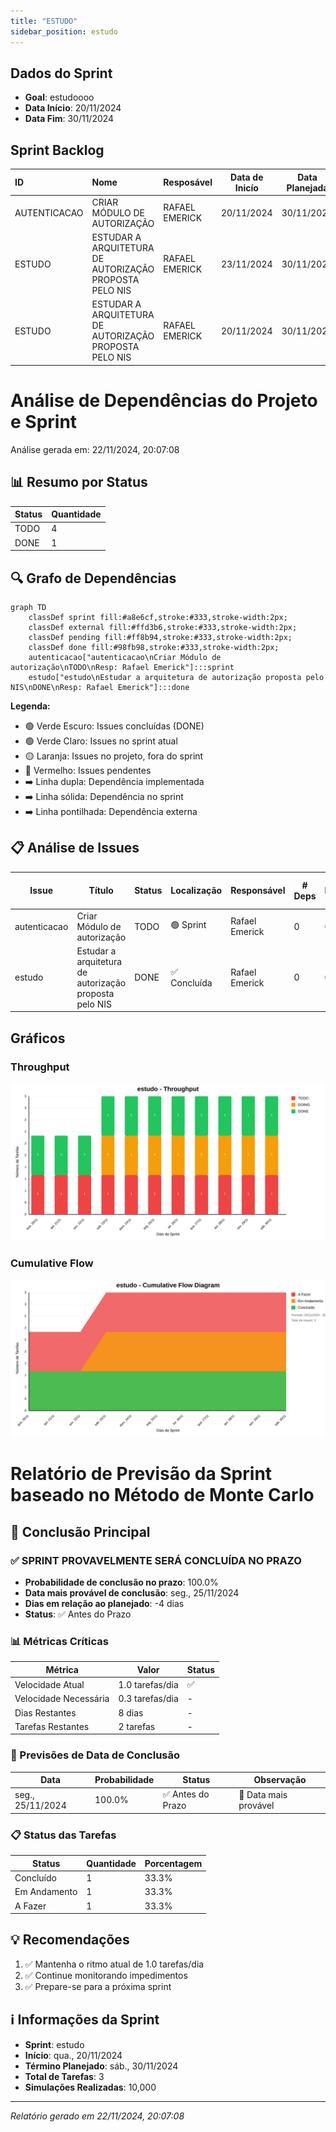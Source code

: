 ```yaml
---
title: "ESTUDO"
sidebar_position: estudo
---
```

## Dados do Sprint
* **Goal**:  estudoooo
* **Data Início**: 20/11/2024
* **Data Fim**: 30/11/2024

## Sprint Backlog

|ID |Nome |Resposável |Data de Inicío | Data Planejada | Status|
|:----    |:----|:--------  |:-------:       | :----------:  | :---: |
|AUTENTICACAO|CRIAR MÓDULO DE AUTORIZAÇÃO|RAFAEL EMERICK|20/11/2024|30/11/2024|TODO|
|ESTUDO|ESTUDAR A ARQUITETURA DE AUTORIZAÇÃO PROPOSTA PELO NIS|RAFAEL EMERICK|23/11/2024|30/11/2024|DOING|
|ESTUDO|ESTUDAR A ARQUITETURA DE AUTORIZAÇÃO PROPOSTA PELO NIS|RAFAEL EMERICK|20/11/2024|30/11/2024|DONE|

# Análise de Dependências do Projeto e Sprint

Análise gerada em: 22/11/2024, 20:07:08

## 📊 Resumo por Status

| Status | Quantidade |
|--------|------------|
| TODO | 4 |
| DONE | 1 |

## 🔍 Grafo de Dependências

```mermaid
graph TD
    classDef sprint fill:#a8e6cf,stroke:#333,stroke-width:2px;
    classDef external fill:#ffd3b6,stroke:#333,stroke-width:2px;
    classDef pending fill:#ff8b94,stroke:#333,stroke-width:2px;
    classDef done fill:#98fb98,stroke:#333,stroke-width:2px;
    autenticacao["autenticacao\nCriar Módulo de autorização\nTODO\nResp: Rafael Emerick"]:::sprint
    estudo["estudo\nEstudar a arquitetura de autorização proposta pelo NIS\nDONE\nResp: Rafael Emerick"]:::done
```

**Legenda:**
- 🟢 Verde Escuro: Issues concluídas (DONE)
- 🟢 Verde Claro: Issues no sprint atual
- 🟡 Laranja: Issues no projeto, fora do sprint
- 🔴 Vermelho: Issues pendentes
- ➡️ Linha dupla: Dependência implementada
- ➡️ Linha sólida: Dependência no sprint
- ➡️ Linha pontilhada: Dependência externa

## 📋 Análise de Issues

| Issue | Título | Status | Localização | Responsável | # Deps | # Bloqueada por | Dependências | Dependentes |
|-------|--------|--------|-------------|-------------|--------|-----------------|--------------|-------------|
| autenticacao | Criar Módulo de autorização | TODO | 🟢 Sprint | Rafael Emerick | 0 | 0 | - | - |
| estudo | Estudar a arquitetura de autorização proposta pelo NIS | DONE | ✅ Concluída | Rafael Emerick | 0 | 0 | - | - |


## Gráficos
### Throughput
![Throughput](./charts/throughput-estudo.svg)
### Cumulative Flow
![ Cumulative Flow](./charts/cfd-estudo.svg)

# Relatório de Previsão da Sprint baseado no Método de Monte Carlo

## 🎯 Conclusão Principal

### ✅ SPRINT PROVAVELMENTE SERÁ CONCLUÍDA NO PRAZO

- **Probabilidade de conclusão no prazo**: 100.0%
- **Data mais provável de conclusão**: seg., 25/11/2024
- **Dias em relação ao planejado**: -4 dias
- **Status**: ✅ Antes do Prazo

### 📊 Métricas Críticas

| Métrica | Valor | Status |
|---------|--------|--------|
| Velocidade Atual | 1.0 tarefas/dia | ✅ |
| Velocidade Necessária | 0.3 tarefas/dia | - |
| Dias Restantes | 8 dias | - |
| Tarefas Restantes | 2 tarefas | - |

### 📅 Previsões de Data de Conclusão

| Data | Probabilidade | Status | Observação |
|------|---------------|---------|------------|
| seg., 25/11/2024 | 100.0% | ✅ Antes do Prazo | 📍 Data mais provável |

### 📋 Status das Tarefas

| Status | Quantidade | Porcentagem |
|--------|------------|-------------|
| Concluído | 1 | 33.3% |
| Em Andamento | 1 | 33.3% |
| A Fazer | 1 | 33.3% |

## 💡 Recomendações

1. ✅ Mantenha o ritmo atual de 1.0 tarefas/dia
2. ✅ Continue monitorando impedimentos
3. ✅ Prepare-se para a próxima sprint

## ℹ️ Informações da Sprint

- **Sprint**: estudo
- **Início**: qua., 20/11/2024
- **Término Planejado**: sáb., 30/11/2024
- **Total de Tarefas**: 3
- **Simulações Realizadas**: 10,000

---
*Relatório gerado em 22/11/2024, 20:07:08*
